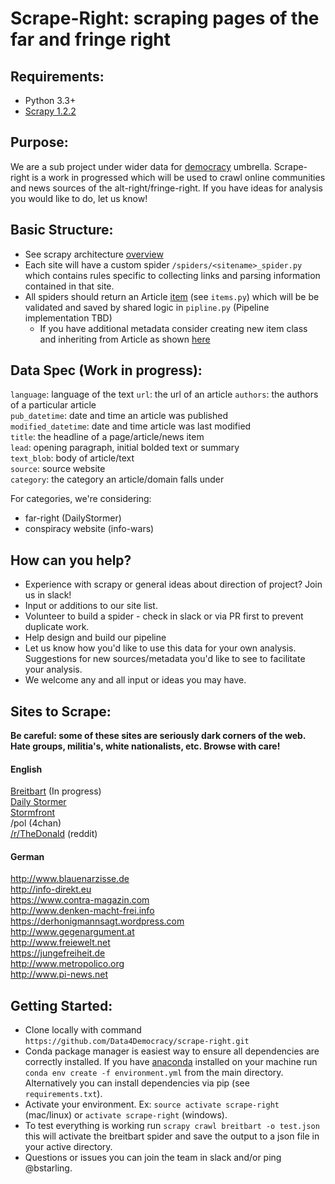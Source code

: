 # Scrape-Right: scraping pages of the far and fringe right  

## Requirements:  
- Python 3.3+  
- [Scrapy 1.2.2](https://doc.scrapy.org/en/1.2/index.html)

## Purpose:  
We are a sub project under wider data for [democracy](https://medium.com/data-for-democracy/origin-story-b740f14ca6ed#.ixjfjveq) umbrella. Scrape-right is a work in progressed which will be used to crawl online communities and news sources of the alt-right/fringe-right. If you have ideas for analysis you would like to do, let us know!

## Basic Structure:  
* See scrapy architecture [overview](https://doc.scrapy.org/en/1.2/topics/architecture.html)
* Each site will have a custom spider `/spiders/<sitename>_spider.py` which contains rules specific to collecting links and parsing information contained in that site.
* All spiders should return an Article [item](https://doc.scrapy.org/en/1.2/topics/items.html) (see `items.py`) which will be be validated and saved by shared logic in `pipline.py` (Pipeline implementation TBD)
  * If you have additional metadata consider creating new item class and inheriting from Article as shown [here](https://doc.scrapy.org/en/1.2/topics/items.html#extending-items)

## Data Spec (Work in progress):  
`language`: language of the text
`url`: the url of an article
`authors`: the authors of a particular article  
`pub_datetime`: date and time an article was published  
`modified_datetime`: date and time article was last modified  
`title`: the headline of a page/article/news item  
`lead`: opening paragraph, initial bolded text or summary  
`text_blob`: body of article/text  
`source`: source website  
`category`: the category an article/domain falls under  

For categories, we're considering:  
- far-right (DailyStormer)  
- conspiracy website (info-wars)  

## How can you help?  
* Experience with scrapy or general ideas about direction of project? Join us in slack!
* Input or additions to our site list.
* Volunteer to build a spider - check in slack or via PR first to prevent duplicate work.
* Help design and build our pipeline
* Let us know how you'd like to use this data for your own analysis. Suggestions for new sources/metadata you'd like to see to facilitate your analysis.
* We welcome any and all input or ideas you may have.

## Sites to Scrape:  
**Be careful: some of these sites are seriously dark corners of the web. Hate groups, militia's, white nationalists, etc. Browse with care!**  

#### English  
[Breitbart](http://www.breitbart.com/) (In progress)  
[Daily Stormer](http://www.dailystormer.com/)  
[Stormfront](https://www.stormfront.org/forum/index.php/)  
/pol (4chan)  
[/r/TheDonald](https://www.reddit.com/r/thedonald/) (reddit)  

#### German
http://www.blauenarzisse.de  
http://info-direkt.eu  
https://www.contra-magazin.com  
http://www.denken-macht-frei.info  
https://derhonigmannsagt.wordpress.com  
http://www.gegenargument.at  
http://www.freiewelt.net  
https://jungefreiheit.de  
http://www.metropolico.org  
http://www.pi-news.net  


## Getting Started:  
* Clone locally with command `https://github.com/Data4Democracy/scrape-right.git`  
* Conda package manager is easiest way to ensure all dependencies are correctly installed. If you have [anaconda](https://www.continuum.io/downloads) installed on your machine run `conda env create -f environment.yml` from the main directory. Alternatively you can install dependencies via pip (see `requirements.txt`).
* Activate your environment. Ex: `source activate scrape-right` (mac/linux) or `activate scrape-right` (windows).  
* To test everything is working run `scrapy crawl breitbart -o test.json` this will activate the breitbart spider and save the output to a json file in your active directory.  
* Questions or issues you can join the team in slack and/or ping @bstarling.  
